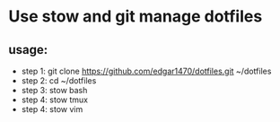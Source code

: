 # Use stow and git manage dotfiles

## usage:

- step 1: git clone https://github.com/edgar1470/dotfiles.git ~/dotfiles
- step 2: cd ~/dotfiles
- step 3: stow bash
- step 4: stow tmux
- step 4: stow vim

